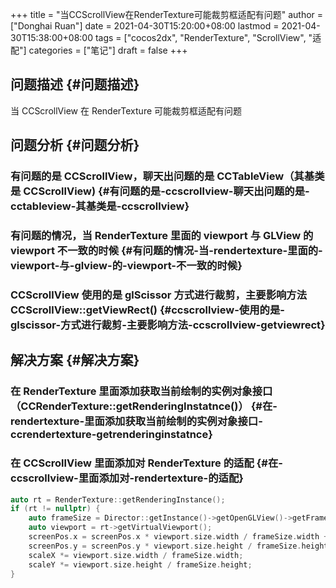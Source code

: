 +++
title = "当CCScrollView在RenderTexture可能裁剪框适配有问题"
author = ["Donghai Ruan"]
date = 2021-04-30T15:20:00+08:00
lastmod = 2021-04-30T15:38:00+08:00
tags = ["cocos2dx", "RenderTexture", "ScrollView", "适配"]
categories = ["笔记"]
draft = false
+++

## 问题描述 {#问题描述}

当 CCScrollView 在 RenderTexture 可能裁剪框适配有问题
<!--more-->


## 问题分析 {#问题分析}


### 有问题的是 CCScrollView，聊天出问题的是 CCTableView（其基类是 CCScrollView) {#有问题的是-ccscrollview-聊天出问题的是-cctableview-其基类是-ccscrollview}


### 有问题的情况，当 RenderTexture 里面的 viewport 与 GLView 的 viewport 不一致的时候 {#有问题的情况-当-rendertexture-里面的-viewport-与-glview-的-viewport-不一致的时候}


### CCScrollView 使用的是 glScissor 方式进行裁剪，主要影响方法 CCScrollView::getViewRect() {#ccscrollview-使用的是-glscissor-方式进行裁剪-主要影响方法-ccscrollview-getviewrect}


## 解决方案 {#解决方案}


### 在 RenderTexture 里面添加获取当前绘制的实例对象接口（CCRenderTexture::getRenderingInstatnce()） {#在-rendertexture-里面添加获取当前绘制的实例对象接口-ccrendertexture-getrenderinginstatnce}


### 在 CCScrollView 里面添加对 RenderTexture 的适配 {#在-ccscrollview-里面添加对-rendertexture-的适配}

```C++
auto rt = RenderTexture::getRenderingInstance();
if (rt != nullptr) {
    auto frameSize = Director::getInstance()->getOpenGLView()->getFrameSize();
    auto viewport = rt->getVirtualViewport();
    screenPos.x = screenPos.x * viewport.size.width / frameSize.width + viewport.origin.x;
    screenPos.y = screenPos.y * viewport.size.height / frameSize.height + viewport.origin.y;
    scaleX *= viewport.size.width / frameSize.width;
    scaleY *= viewport.size.height / frameSize.height;
}
```
